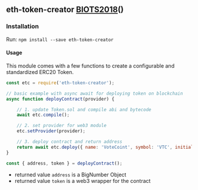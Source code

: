 ## eth-token-creator [BIOTS2018](http://biots.org/)()

### Installation

Run: `npm install --save eth-token-creator`

#### Usage

This module comes with a few functions to create a configurable and standardized ERC20 Token.

```javascript
const etc = require('eth-token-creator');

// basic example with async await for deploying token on blockchain
async function deployContract(provider) {

	// 1. update Token.sol and compile abi and bytecode
	await etc.compile();

	// 2. set provider for web3 module
	etc.setProvider(provider);

	// 3. deploy contract and return address
	return await etc.deploy({ name: 'VoteCoint', symbol: 'VTC', initialSupply: 1000, gas: '1000000' });
}

const { address, token } = deployContract();
```

 -  returned value `address` is a BigNumber Object
 - returned value `token` is a web3 wrapper for the contract



